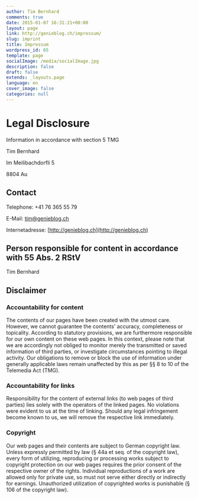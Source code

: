 ```yaml
---
author: Tim Bernhard
comments: true
date: 2015-01-07 16:31:21+00:00
layout: page
link: http://genieblog.ch/impressum/
slug: imprint
title: Impressum
wordpress_id: 65
template: page
socialImage: /media/socialImage.jpg
description: false
draft: false
extends: _layouts.page
language: en
cover_image: false
categories: null
---
```


# Legal Disclosure

Information in accordance with section 5 TMG
  
  

Tim Bernhard  

Im Meilibachdorfli 5  

8804 Au  

## Contact

Telephone: +41 76 365 55 79  

E-Mail: [tim@genieblog.ch](mailto:tim@genieblog.ch)  

Internetadresse: [http://genieblog.ch](http://genieblog.ch)  

## Person responsible for content in accordance with 55 Abs. 2 RStV

Tim Bernhard  

## Disclaimer

### Accountability for content

The contents of our pages have been created with the utmost care. However, we cannot guarantee the contents' accuracy, completeness or topicality. According to statutory provisions, we are furthermore responsible for our own content on these web pages. In this context, please note that we are accordingly not obliged to monitor merely the transmitted or saved information of third parties, or investigate circumstances pointing to illegal activity. Our obligations to remove or block the use of information under generally applicable laws remain unaffected by this as per §§ 8 to 10 of the Telemedia Act (TMG).

### Accountability for links

Responsibility for the content of external links (to web pages of third parties) lies solely with the operators of the linked pages. No violations were evident to us at the time of linking. Should any legal infringement become known to us, we will remove the respective link immediately.

### Copyright

Our web pages and their contents are subject to German copyright law. Unless expressly permitted by law (§ 44a et seq. of the copyright law), every form of utilizing, reproducing or processing works subject to copyright protection on our web pages requires the prior consent of the respective owner of the rights. Individual reproductions of a work are allowed only for private use, so must not serve either directly or indirectly for earnings. Unauthorized utilization of copyrighted works is punishable (§ 106 of the copyright law).

